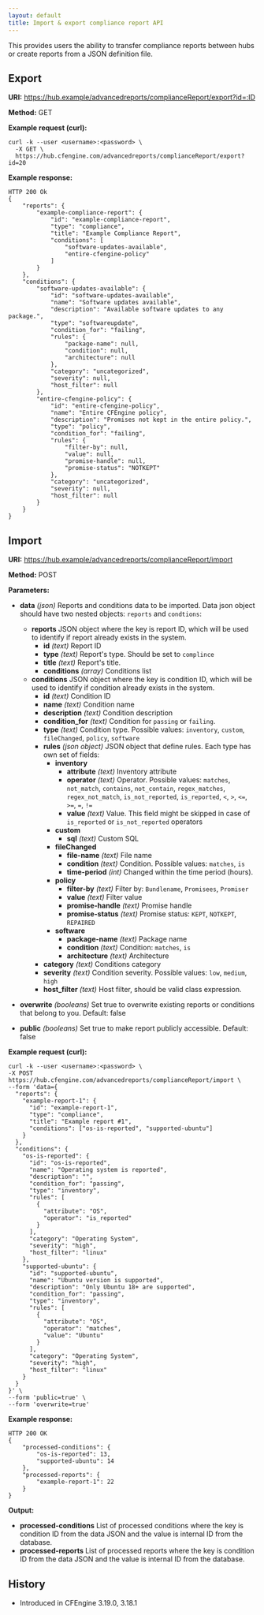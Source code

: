 ```yaml
---
layout: default
title: Import & export compliance report API
---
```


This provides users the ability to transfer compliance reports between hubs or create reports from a JSON definition file.

## Export

**URI:** https://hub.example/advancedreports/complianceReport/export?id=:ID

**Method:** GET

**Example request (curl):**

```
curl -k --user <username>:<password> \
  -X GET \
  https://hub.cfengine.com/advancedreports/complianceReport/export?id=20
```

**Example response:**

```
HTTP 200 Ok
{
    "reports": {
        "example-compliance-report": {
            "id": "example-compliance-report",
            "type": "compliance",
            "title": "Example Compliance Report",
            "conditions": [
                "software-updates-available",
                "entire-cfengine-policy"
            ]
        }
    },
    "conditions": {
        "software-updates-available": {
            "id": "software-updates-available",
            "name": "Software updates available",
            "description": "Available software updates to any package.",
            "type": "softwareupdate",
            "condition_for": "failing",
            "rules": {
                "package-name": null,
                "condition": null,
                "architecture": null
            },
            "category": "uncategorized",
            "severity": null,
            "host_filter": null
        },
        "entire-cfengine-policy": {
            "id": "entire-cfengine-policy",
            "name": "Entire CFEngine policy",
            "description": "Promises not kept in the entire policy.",
            "type": "policy",
            "condition_for": "failing",
            "rules": {
                "filter-by": null,
                "value": null,
                "promise-handle": null,
                "promise-status": "NOTKEPT"
            },
            "category": "uncategorized",
            "severity": null,
            "host_filter": null
        }
    }
}
```


## Import

**URI:** https://hub.example/advancedreports/complianceReport/import

**Method:** POST

**Parameters:**

* **data** *(json)*
    Reports and conditions data to be imported. Data json object should have two nested objects: `reports` and `condtions`:
    * **reports**
        JSON object where the key is report ID, which will be used to identify if report already exists in the system.
        * **id** *(text)*
            Report ID
        * **type** *(text)*
            Report's type. Should be set to `complince`
        * **title** *(text)*
            Report's title.
        * **conditions** *(array)*
            Conditions list
    * **conditions**
        JSON object where the key is condition ID, which will be used to identify if condition already exists in the system.
        * **id** *(text)*
             Condition ID
        * **name** *(text)*
            Condition name
        * **description** *(text)*
            Condition description
        * **condition_for** *(text)*
            Condition for `passing` or `failing`.
        * **type** *(text)*
            Condition type. Possible values: `inventory`, `custom`, `fileChanged`, `policy`, `software`
        * **rules** *(json object)*
            JSON object that define rules. Each type has own set of fields:
            * **inventory**
                * **attribute** *(text)*
                    Inventory attribute
                * **operator** *(text)*
                    Operator. Possible values: `matches`, `not_match`, `contains`, `not_contain`, `regex_matches`, `regex_not_match`, `is_not_reported`, `is_reported`, `<`, `>`, `<=`, `>=`, `=`, `!=`
                * **value** *(text)*
                    Value. This field might be skipped in case of `is_reported` or `is_not_reported` operators
            * **custom**
                * **sql** *(text)*
                    Custom SQL
            * **fileChanged**
                * **file-name** *(text)*
                    File name
                * **condition** *(text)*
                    Condition. Possible values: `matches`, `is`
                * **time-period** *(int)*
                    Changed within the time period (hours).
            * **policy**
                * **filter-by** *(text)*
                    Filter by: `Bundlename`, `Promisees`, `Promiser`
                * **value** *(text)*
                    Filter value
                * **promise-handle** *(text)*
                    Promise handle
                * **promise-status** *(text)*
                    Promise status: `KEPT`, `NOTKEPT`, `REPAIRED`
            * **software**
                * **package-name** *(text)*
                    Package name
                * **condition** *(text)*
                    Condition: `matches`, `is`
                * **architecture** *(text)*
                    Architecture
        * **category** *(text)*
            Conditions category
        * **severity** *(text)*
            Condition severity. Possible values: `low`, `medium`, `high`
        * **host_filter** *(text)*
            Host filter, should be valid class expression.


* **overwrite** *(booleans)*
    Set true to overwrite existing reports or conditions that belong to you. Default: false

* **public** *(booleans)*
    Set true to make report publicly accessible. Default: false

**Example request (curl):**

```
curl -k --user <username>:<password> \
-X POST https://hub.cfengine.com/advancedreports/complianceReport/import \
--form 'data={
  "reports": {
    "example-report-1": {
      "id": "example-report-1",
      "type": "compliance",
      "title": "Example report #1",
      "conditions": ["os-is-reported", "supported-ubuntu"]
    }
  },
  "conditions": {
    "os-is-reported": {
      "id": "os-is-reported",
      "name": "Operating system is reported",
      "description": "",
      "condition_for": "passing",
      "type": "inventory",
      "rules": [
        {
          "attribute": "OS",
          "operator": "is_reported"
        }
      ],
      "category": "Operating System",
      "severity": "high",
      "host_filter": "linux"
    },
    "supported-ubuntu": {
      "id": "supported-ubuntu",
      "name": "Ubuntu version is supported",
      "description": "Only Ubuntu 18+ are supported",
      "condition_for": "passing",
      "type": "inventory",
      "rules": [
        {
          "attribute": "OS",
          "operator": "matches",
          "value": "Ubuntu"
        }
      ],
      "category": "Operating System",
      "severity": "high",
      "host_filter": "linux"
    }
  }
}' \
--form 'public=true' \
--form 'overwrite=true'
```

**Example response:**

```
HTTP 200 OK
{
    "processed-conditions": {
        "os-is-reported": 13,
        "supported-ubuntu": 14
    },
    "processed-reports": {
        "example-report-1": 22
    }
}
```

**Output:**

* **processed-conditions**
    List of processed conditions where the key is condition ID from the data JSON and the value is internal
    ID from the database.
* **processed-reports**
    List of processed reports where the key is condition ID from the data JSON and the value is internal
    ID from the database.

## History
* Introduced in CFEngine 3.19.0, 3.18.1
